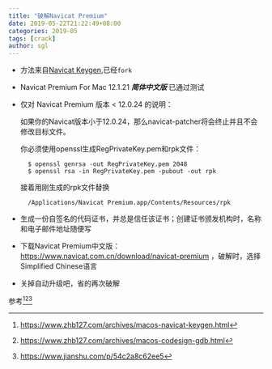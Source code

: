 ```yaml
---
title: "破解Navicat Premium"
date: 2019-05-22T21:22:49+08:00
categories: 2019-05
tags: [crack]
author: sgl
---
```


+ 方法来自[Navicat Keygen](https://github.com/DoubleLabyrinth/navicat-keygen/blob/mac/README.zh-CN.md),已经`fork`

+ Navicat Premium For Mac 12.1.21 ***简体中文版*** 已通过测试

+ 仅对 Navicat Premium 版本 < 12.0.24 的说明：

    如果你的Navicat版本小于12.0.24，那么navicat-patcher将会终止并且不会修改目标文件。
    
    你必须使用openssl生成RegPrivateKey.pem和rpk文件：
    
        $ openssl genrsa -out RegPrivateKey.pem 2048
        $ openssl rsa -in RegPrivateKey.pem -pubout -out rpk
    接着用刚生成的rpk文件替换
    
        /Applications/Navicat Premium.app/Contents/Resources/rpk
    
+ 生成一份自签名的代码证书，并总是信任该证书；创建证书颁发机构时，名称和电子邮件地址随便写
         
+ 下载Navicat Premium中文版：https://www.navicat.com.cn/download/navicat-premium ，破解时，选择Simplified Chinese语言

+ 关掉自动升级吧，省的再次破解

参考[^1][^2][^3]

[^1]:https://www.zhb127.com/archives/macos-navicat-keygen.html
[^2]:https://www.zhb127.com/archives/macos-codesign-gdb.html
[^3]:https://www.jianshu.com/p/54c2a8c62ee5